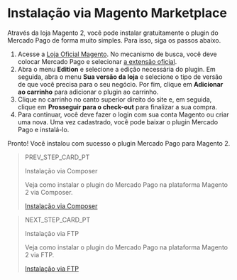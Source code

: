 # Instalação via Magento Marketplace

Através da loja Magento 2, você pode instalar gratuitamente o plugin do Mercado Pago de forma muito simples. Para isso, siga os passos abaixo.

1. Acesse a [Loja Oficial Magento](https://marketplace.magento.com/). No mecanismo de busca, você deve colocar Mercado Pago e selecionar [a extensão oficial](https://marketplace.magento.com/mercadopago-core.html).
2. Abra o menu **Edition** e selecione a edição necessária do plugin. Em seguida, abra o menu **Sua versão da loja** e selecione o tipo de versão de que você precisa para o seu negócio. Por fim, clique em **Adicionar ao carrinho** para adicionar o plugin ao carrinho.
3. Clique no carrinho no canto superior direito do site e, em seguida, clique em **Prosseguir para o check-out** para finalizar a sua compra.
4. Para continuar, você deve fazer o login com sua conta Magento ou criar uma nova. Uma vez cadastrado, você pode baixar o plugin Mercado Pago e instalá-lo.

Pronto! Você instalou com sucesso o plugin Mercado Pago para Magento 2.

> PREV_STEP_CARD_PT
>
> Instalação via Composer
>
> Veja como instalar o plugin do Mercado Pago na plataforma Magento 2 via Composer.
>
> [Instalação via Composer](/developers/pt/docs/magento2/installation/composer)

> NEXT_STEP_CARD_PT
>
> Instalação via FTP
>
> Veja como instalar o plugin do Mercado Pago na plataforma Magento 2 via FTP.
>
> [Instalação via FTP](/developers/pt/docs/magento2/installation/ftp)